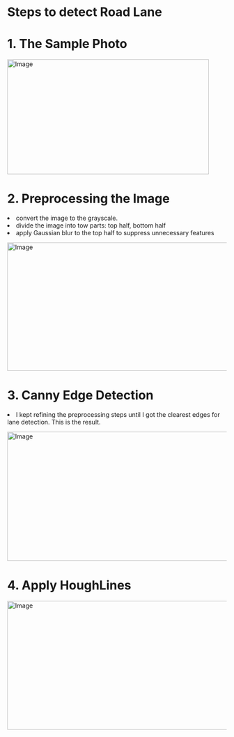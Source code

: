 # Steps to detect Road Lane

# 1. The Sample Photo
<img width="463" height="264" alt="Image" src="https://github.com/user-attachments/assets/874cd61f-4310-434a-a900-c026d5df1058" />

# 2. Preprocessing the Image

<p> 
  <li>convert the image to the grayscale.</li>
  <li>divide the image into tow parts: top half, bottom half</li>
  <li>apply Gaussian blur to the top half to suppress unnecessary features</li>
</p>
<img width="507" height="295" alt="Image" src="https://github.com/user-attachments/assets/a58d2b08-154c-41bd-bba3-c8a1e5c30dfb" />

# 3. Canny Edge Detection

<p><li>I kept refining the preprocessing steps until I got the clearest edges for lane detection. This is the result.</li></p>
<img width="506" height="297" alt="Image" src="https://github.com/user-attachments/assets/086f9ad3-12b5-4874-b233-f4eeb2fc9601" />

# 4. Apply HoughLines
<img width="505" height="296" alt="Image" src="https://github.com/user-attachments/assets/bdd0d5e9-8074-4234-9cf3-94a3d5a4645c" />


